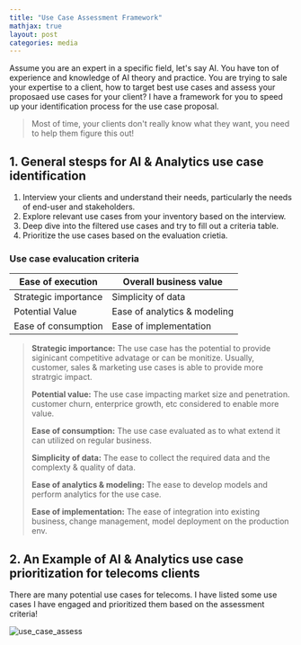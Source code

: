 ```yaml
---
title: "Use Case Assessment Framework"
mathjax: true
layout: post
categories: media
---
```


Assume you are an expert in a specific field, let's say AI. You have ton of experience and knowledge of AI theory and practice. 
You are trying to sale your expertise to a client, how to target best use cases and assess your proposaed use cases for your client?
I have a framework for you to speed up your identification process for the use case proposal.
> Most of time, your clients don't really know what they want, you need to help them figure this out!


## 1. General stesps for AI & Analytics use case identification

1. Interview your clients and understand their needs, particularly the needs of end-user and stakeholders.
2. Explore relevant use cases from your inventory based on the interview.
3. Deep dive into the filtered use cases and try to fill out a criteria table.
4. Prioritize the use cases based on the evaluation crietia.

### Use case evalucation criteria 

| **Ease of execution**         | **Overall business value**       | 
|-------------------------------|----------------------------------|
| Strategic importance          | Simplicity of data               | 
| Potential Value               | Ease of analytics & modeling     | 
| Ease of consumption           | Ease of implementation           | 

> **Strategic importance:** The use case has the potential to provide siginicant competitive advatage or can be monitize. 
Usually, customer, sales & marketing use cases is able to provide more stratrgic impact.
>
> **Potential value:** The use case impacting market size and penetration. customer churn, enterprice growth, etc 
considered to enable more value.
>
> **Ease of consumption:** The use case evaluated as to what extend it can utilized on regular business.
> 
> **Simplicity of data:** The ease to collect the required data and the complexty & quality of data.
> 
> **Ease of analytics & modeling:** The ease to develop models and perform analytics for the use case.
> 
> **Ease of implementation:** The ease of integration into existing business, change management, model deployment on the production env.

## 2. An Example of AI & Analytics use case prioritization for telecoms clients ##

There are many potential use cases for telecoms. I have listed some use cases I have engaged and prioritized them based on the assessment criteria!

![use_case_assess](/assets/use_case_assess.JPG)


